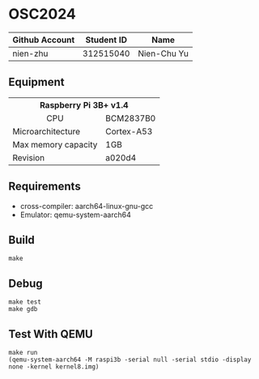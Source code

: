 # OSC2024

| Github Account | Student ID | Name          |
|----------------|------------|---------------|
|    nien-zhu    | 312515040  |  Nien-Chu Yu  |

## Equipment

<table>
    <tr>
        <th colspan="2">Raspberry Pi 3B+ v1.4</th> 
    </tr>
    <tr>
        <td align="center">CPU</td>
        <td>BCM2837B0</td>
    </tr>
    <tr>
        <td>Microarchitecture</td>
        <td>Cortex-A53</td>
    </tr>
    <tr>
        <td>Max memory capacity</td>
        <td>1GB</td>
    </tr>
    <tr>
        <td>Revision</td>
        <td>a020d4</td>
    </tr>
</table>

## Requirements

* cross-compiler: aarch64-linux-gnu-gcc
* Emulator: qemu-system-aarch64

## Build 

```
make
```

## Debug 

```
make test
make gdb
```

## Test With QEMU

```
make run 
(qemu-system-aarch64 -M raspi3b -serial null -serial stdio -display none -kernel kernel8.img)
```

